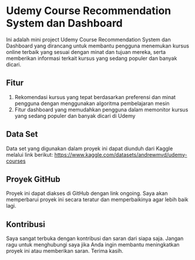 # Udemy Course Recommendation System dan Dashboard

Ini adalah mini project Udemy Course Recommendation System dan Dashboard yang dirancang untuk membantu pengguna menemukan kursus online terbaik yang sesuai dengan minat dan tujuan mereka, serta memberikan informasi terkait kursus yang sedang populer dan banyak dicari.

## Fitur
1. Rekomendasi kursus yang tepat berdasarkan preferensi dan minat pengguna dengan menggunakan algoritma pembelajaran mesin
2. Fitur dashboard yang memudahkan pengguna dalam memonitor kursus yang sedang populer dan banyak dicari di Udemy

## Data Set
Data set yang digunakan dalam proyek ini dapat diunduh dari Kaggle melalui link berikut: https://www.kaggle.com/datasets/andrewmvd/udemy-courses

## Proyek GitHub
Proyek ini dapat diakses di GitHub dengan link ongoing. Saya akan memperbarui proyek ini secara teratur dan memperbaikinya agar lebih baik lagi.

## Kontribusi
Saya sangat terbuka dengan kontribusi dan saran dari siapa saja. Jangan ragu untuk menghubungi saya jika Anda ingin membantu meningkatkan proyek ini atau memberikan saran. Terima kasih.
